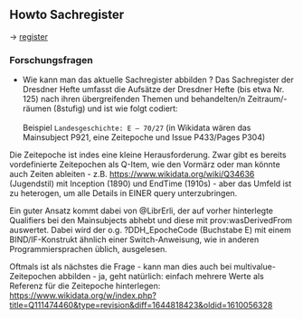 ## Howto Sachregister
-> [register](/register)

### Forschungsfragen
* Wie kann man das aktuelle Sachregister abbilden ? 
Das Sachregister der Dresdner Hefte umfasst die Aufsätze der Dresdner Hefte (bis etwa Nr. 125)
nach ihren übergreifenden Themen und behandelten/n Zeitraum/-räumen (8stufig) und ist wie folgt codiert:<br/><br/>
Beispiel ```Landesgeschichte: E – 70/27``` (in Wikidata wären das Mainsubject P921, eine Zeitepoche und Issue P433/Pages P304)

Die Zeitepoche ist indes eine kleine Herausforderung. Zwar gibt es bereits vordefinierte Zeitepochen als Q-Item, wie den Vormärz
oder man könnte auch Zeiten ableiten - z.B. https://www.wikidata.org/wiki/Q34636 (Jugendstil) mit Inception (1890) und EndTime (1910s) -
aber das Umfeld ist zu heterogen, um alle Details in EINER query unterzubringen.

Ein guter Ansatz kommt dabei von @LibrErli, der auf vorher hinterlegte Qualifiers bei den Mainsubjects abhebt und diese mit prov:wasDerivedFrom
auswertet. Dabei wird der o.g. ?DDH_EpocheCode (Buchstabe E) mit einem BIND/IF-Konstrukt ähnlich einer Switch-Anweisung, wie in anderen Programmiersprachen
üblich, ausgelesen.

Oftmals ist als nächstes die Frage - kann man dies auch bei multivalue-Zeitepochen abbilden - ja, geht natürlich: einfach mehrere Werte als Referenz für die Zeitepoche hinterlegen:
https://www.wikidata.org/w/index.php?title=Q111474460&type=revision&diff=1644818423&oldid=1610056328
